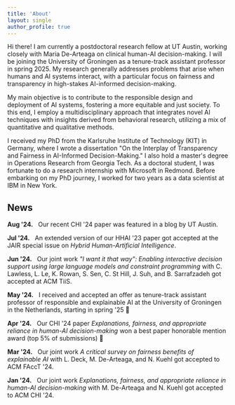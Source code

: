 ```yaml
---
title: 'About'
layout: single
author_profile: true
---
```


Hi there! I am currently a postdoctoral research fellow at UT Austin, working closely with <a href="https://mariadearteaga.com/" style="text-decoration:none">Maria De-Arteaga</a> on clinical human-AI decision-making. I will be joining the <a href="https://www.rug.nl/research/bernoulli/?lang=en" style="text-decoration:none">University of Groningen</a> as a tenure-track assistant professor in spring 2025. My research generally addresses problems that arise when humans and AI systems interact, with a particular focus on fairness and transparency in high-stakes AI-informed decision-making.

My main objective is to contribute to the responsible design and deployment of AI systems, fostering a more equitable and just society. To this end, I employ a multidisciplinary approach that integrates novel AI techniques with insights derived from behavioral research, utilizing a mix of quantitative and qualitative methods.

I received my PhD from the Karlsruhe Institute of Technology (KIT) in Germany, where I wrote a <a href="https://doi.org/10.5445/IR/1000164741" style="text-decoration:none">dissertation</a> "On the Interplay of Transparency and Fairness in AI-Informed Decision-Making." I also hold a master's degree in Operations Research from Georgia Tech. As a doctoral student, I was fortunate to do a research internship with Microsoft in Redmond. Before embarking on my PhD journey, I worked for two years as a data scientist at IBM in New York.

## News

**Aug '24.** &nbsp; Our recent CHI '24 <a href="https://doi.org/10.1145/3613904.3642621" style="text-decoration:none">paper</a> was featured in a <a href="https://medium.com/texas-mccombs/when-ai-aids-decisions-when-should-humans-override-2805a8698dd5" style="text-decoration:none">blog</a> by UT Austin.


**Jul '24.** &nbsp; An extended version of our HHAI '23 <a href="https://doi.org/10.48550/arXiv.2304.08804" style="text-decoration:none">paper</a> got accepted at the <a href="https://www.jair.org/index.php/jair/index" style="text-decoration:none">JAIR</a> special issue on *Hybrid Human-Artificial Intelligence*.

**Jun '24.** &nbsp; Our joint <a href="https://doi.org/10.1145/3685053" style="text-decoration:none">work</a> *"I want it that way": Enabling interactive decision support using large language models and constraint programming* with <a href="https://conlaw.github.io/" style="text-decoration:none">C. Lawless</a>, <a href="https://www.linkedin.com/in/lindyle/" style="text-decoration:none">L. Le</a>, <a href="https://www.microsoft.com/en-us/research/people/kaelr/" style="text-decoration:none">K. Rowan</a>, <a href="https://www.shilad.com/" style="text-decoration:none">S. Sen</a>, <a href="https://www.linkedin.com/in/cristina-daescu-6a5a5460/" style="text-decoration:none">C. St Hill</a>, <a href="https://www.jinasuh.com/" style="text-decoration:none">J. Suh</a>, and <a href="https://www.microsoft.com/en-us/research/people/basarraf/" style="text-decoration:none">B. Sarrafzadeh</a> got accepted at <a href="https://dl.acm.org/journal/tiis" style="text-decoration:none">ACM TiiS</a>.

**May '24.** &nbsp; I received and accepted an offer as tenure-track assistant professor of responsible and explainable AI at the <a href="https://www.rug.nl/research/bernoulli/?lang=en" style="text-decoration:none">University of Groningen</a> in the Netherlands, starting in spring '25 🎉

**Apr '24.** &nbsp; Our CHI '24 <a href="https://doi.org/10.1145/3613904.3642621" style="text-decoration:none">paper</a> *Explanations, fairness, and appropriate reliance in human-AI decision-making* won a best paper honorable mention award (top 5% of submissions) 🎉

**Mar '24.** &nbsp; Our joint <a href="https://doi.org/10.48550/arXiv.2310.13007" style="text-decoration:none">work</a> *A critical survey on fairness benefits of explainable AI* with <a href="https://lucad98.github.io" style="text-decoration:none">L. Deck</a>, <a href="https://mariadearteaga.com/" style="text-decoration:none">M. De-Arteaga</a>, and <a href="https://nkukit.github.io/" style="text-decoration:none">N. Kuehl</a> got accepted to <a href="https://facctconference.org" style="text-decoration:none">ACM FAccT '24</a>.

**Jan '24.** &nbsp; Our joint <a href="https://doi.org/10.1145/3613904.3642621" style="text-decoration:none">work</a> *Explanations, fairness, and appropriate reliance in human-AI decision-making* with <a href="https://mariadearteaga.com/" style="text-decoration:none">M. De-Arteaga</a> and <a href="https://nkukit.github.io/" style="text-decoration:none">N. Kuehl</a> got accepted to <a href="https://chi2024.acm.org/" style="text-decoration:none">ACM CHI '24</a>.

<!--- **Oct '23.** &nbsp; Our joint <a href="https://arxiv.org/pdf/2310.13007.pdf" style="text-decoration:none">work</a> *"A critical survey on fairness benefits of XAI"* with <a href="https://lucad98.github.io" style="text-decoration:none">L. Deck</a>, <a href="https://mariadearteaga.com/" style="text-decoration:none">M. De-Arteaga</a>, and <a href="https://nkukit.github.io/" style="text-decoration:none">N. Kuehl</a> was accepted to the <a href="https://xai-in-action.github.io/" style="text-decoration:none">XAIA Workshop @ NeurIPS '23</a>.

**Oct '23.** &nbsp; I started a postdoc position at UT Austin, working closely with <a href="https://mariadearteaga.com/" style="text-decoration:none">Maria De-Arteaga</a> on clinical human-AI decision-making.

**Oct '23.** &nbsp; I defended my <a href="https://doi.org/10.5445/IR/1000164741" style="text-decoration:none">PhD thesis</a> at KIT with the highest distinction (summa cum laude) 🎉

**Jul '23.** &nbsp; Our <a href="https://arxiv.org/pdf/2209.11812.pdf" style="text-decoration:none">paper</a> got accepted as a non-archival poster at <a href="https://eaamo.org/#home" style="text-decoration:none">ACM EAAMO '23</a>.

**Jun '23.** &nbsp; Our HHAI '23 <a href="https://arxiv.org/pdf/2304.08804.pdf" style="text-decoration:none">paper</a> *"On the interdependence of reliance behavior and accuracy in AI-assisted decision-making"* won the best paper award 🎉

**May '23.** &nbsp; I started a research internship with Microsoft in Redmond, WA, working closely with <a href="https://www.microsoft.com/en-us/research/people/basarraf/" style="text-decoration:none">Bahar Sarrafzadeh</a> and <a href="https://www.microsoft.com/en-us/research/people/jinsuh/" style="text-decoration:none">Jina Suh</a> on LLM-supported decision-making.

**Apr '23.** &nbsp; <a href="http://www.johannesjakubik.com/" style="text-decoration:none">Johannes</a>, <a href="https://www.michaelvoessing.com/" style="text-decoration:none">Michael</a>, <a href="https://nkukit.github.io/" style="text-decoration:none">Niklas</a>, <a href="https://www.linkedin.com/in/gerhardsatzger/" style="text-decoration:none">Gerhard</a>, and I had a <a href="https://arxiv.org/pdf/2304.08804.pdf" style="text-decoration:none">paper</a> accepted to <a href="https://www.hhai-conference.org/" style="text-decoration:none">HHAI '23</a>.

**Mar '23.** &nbsp; Our joint <a href="https://arxiv.org/pdf/2209.11812.pdf" style="text-decoration:none">work</a> with <a href="https://mariadearteaga.com/" style="text-decoration:none">Maria</a> and <a href="https://nkukit.github.io/" style="text-decoration:none">Niklas</a> will be presented at the <a href="https://chi-trait.github.io/#/" style="text-decoration:none">TRAIT Workshop @ CHI '23</a>, as well as at <a href="https://scecr.com/" style="text-decoration:none">SCECR '23</a> and <a href="https://2023-aisola.isola-conference.org/" style="text-decoration:none">AISoLA '23</a>.

**Dec '22.** &nbsp; I presented some of my current research at the <a href="https://algorithmicfutures.org/hmc22/" style="text-decoration:none">HMC22 Workshop</a> in Paris.

**Nov '22.** &nbsp; <a href="https://aritchie9590.github.io/" style="text-decoration:none">Alex</a>, Keziah, <a href="https://faidramonachou.github.io/" style="text-decoration:none">Faidra</a>, <a href="https://www.jessiefin.com/" style="text-decoration:none">Jessie</a>, <a href="https://mjuarezm.github.io/" style="text-decoration:none">Marc</a>, and I had our <a href="https://arxiv.org/pdf/2202.09727.pdf" style="text-decoration:none">paper</a> *"Online platforms and the fair exposure problem under homophily"* accepted to <a href="https://aaai.org/Conferences/AAAI-23/" style="text-decoration:none">AAAI '23</a>.

**Nov '22.** &nbsp; I gave an invited talk at <a href="https://www.wu.ac.at/" style="text-decoration:none">WU Wien</a>, hosted by <a href="https://www.linkedin.com/in/drchristianhaas/" style="text-decoration:none">Christian Haas</a>.

**Nov '22.** &nbsp; Started posting news here 😊 --->
